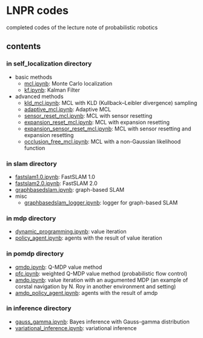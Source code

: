 # LNPR codes
completed codes of the lecture note of probabilistic robotics

## contents

### in self_localization directory

* basic methods
    * [mcl.ipynb](https://github.com/ryuichiueda/LNPR/blob/master/self_localization/mcl.ipynb): Monte Carlo localization 
    * [kf.ipynb](https://github.com/ryuichiueda/LNPR/blob/master/self_localization/kf.ipynb): Kalman Filter
* advanced methods
    * [kld_mcl.ipynb](https://github.com/ryuichiueda/LNPR/blob/master/self_localization/kld_mcl.ipynb): MCL with KLD (Kullback–Leibler divergence) sampling
    * [adaptive_mcl.ipynb](https://github.com/ryuichiueda/LNPR/blob/master/self_localization/adaptive_mcl.ipynb): Adaptive MCL
    * [sensor_reset_mcl.ipynb](https://github.com/ryuichiueda/LNPR/blob/master/self_localization/sensor_reset_mcl.ipynb): MCL with sensor resetting
    * [expansion_reset_mcl.ipynb](https://github.com/ryuichiueda/LNPR/blob/master/self_localization/expansion_reset_mcl.ipynb): MCL with expansion resetting
    * [expansion_sensor_reset_mcl.ipynb](https://github.com/ryuichiueda/LNPR/blob/master/self_localization/expansion_sensor_reset_mcl.ipynb): MCL with sensor resetting and expansion resetting
    * [occlusion_free_mcl.ipynb](https://github.com/ryuichiueda/LNPR/blob/master/self_localization/occlusion_free_mcl.ipynb): MCL with a non-Gaussian likelihood function

### in slam directory

* [fastslam1.0.ipynb](https://github.com/ryuichiueda/LNPR/blob/master/slam/fastslam1.0.ipynb): FastSLAM 1.0
* [fastslam2.0.ipynb](https://github.com/ryuichiueda/LNPR/blob/master/slam/fastslam2.0.ipynb): FastSLAM 2.0
* [graphbasedslam.ipynb](https://github.com/ryuichiueda/LNPR/blob/master/slam/graphbasedslam.ipynb): graph-based SLAM
* misc
    * [graphbasedslam_logger.ipynb](https://github.com/ryuichiueda/LNPR/blob/master/slam/graphbasedslam_logger.ipynb): logger for graph-based SLAM


### in mdp directory

* [dynamic_programming.ipynb](https://github.com/ryuichiueda/LNPR/blob/master/mdp/dynamic_programming.ipynb): value iteration
* [policy_agent.ipynb](https://github.com/ryuichiueda/LNPR/blob/master/mdp/policy_agent.ipynb): agents with the result of value iteration

### in pomdp directory

* [qmdp.ipynb](https://github.com/ryuichiueda/LNPR/blob/master/pomdp/qmdp.ipynb): Q-MDP value method
* [pfc.ipynb](https://github.com/ryuichiueda/LNPR/blob/master/pomdp/pfc.ipynb): weighted Q-MDP value method (probabilistic flow control)
* [amdp.ipynb](https://github.com/ryuichiueda/LNPR/blob/master/pomdp/amdp.ipynb): value iteration with an augumented MDP (an example of corstal navigation by N. Roy in another environment and setting)
* [amdp_policy_agent.ipynb](https://github.com/ryuichiueda/LNPR/blob/master/pomdp/amdp_policy_agent.ipynb): agents with the result of amdp


### in inference directory

* [gauss_gamma.ipynb](https://github.com/ryuichiueda/LNPR/blob/master/inference/gauss_gamma.ipynb): Bayes inference with Gauss-gamma distribution
* [variational_inference.ipynb](https://github.com/ryuichiueda/LNPR/blob/master/inference/variational_inference.ipynb): variational inference
